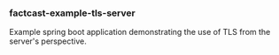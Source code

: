 ### factcast-example-tls-server

Example spring boot application demonstrating the use of TLS from the server's perspective.
  